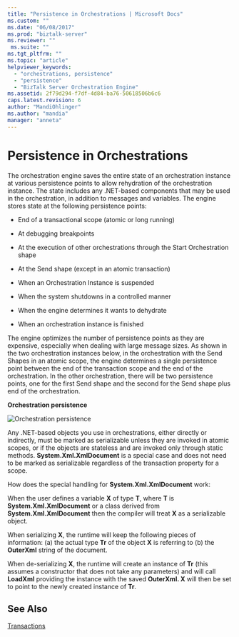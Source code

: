 ```yaml
---
title: "Persistence in Orchestrations | Microsoft Docs"
ms.custom: ""
ms.date: "06/08/2017"
ms.prod: "biztalk-server"
ms.reviewer: ""
 ms.suite: ""
ms.tgt_pltfrm: ""
ms.topic: "article"
helpviewer_keywords: 
  - "orchestrations, persistence"
  - "persistence"
  - "BizTalk Server Orchestration Engine"
ms.assetid: 2f79d294-f7df-4d84-ba76-50618506b6c6
caps.latest.revision: 6
author: "MandiOhlinger"
ms.author: "mandia"
manager: "anneta"
---
```

# Persistence in Orchestrations
The orchestration engine saves the entire state of an orchestration instance at various persistence points to allow rehydration of the orchestration instance. The state includes any .NET-based components that may be used in the orchestration, in addition to messages and variables. The engine stores state at the following persistence points:  
  
-   End of a transactional scope (atomic or long running)  
  
-   At debugging breakpoints  
  
-   At the execution of other orchestrations through the Start Orchestration shape  
  
-   At the Send shape (except in an atomic transaction)  
  
-   When an Orchestration Instance is suspended  
  
-   When the system shutdowns in a controlled manner  
  
-   When the engine determines it wants to dehydrate  
  
-   When an orchestration instance is finished  
  
 The engine optimizes the number of persistence points as they are expensive, especially when dealing with large message sizes. As shown in the two orchestration instances below, in the orchestration with the Send Shapes in an atomic scope, the engine determines a single persistence point between the end of the transaction scope and the end of the orchestration. In the other orchestration, there will be two persistence points, one for the first Send shape and the second for the Send shape plus end of the orchestration.  
  
 **Orchestration persistence**  
  
 ![Orchestration persistence](../core/media/bts-trans-orch-fig2.gif "BTS_Trans_Orch_Fig2")  
  
 Any .NET-based objects you use in orchestrations, either directly or indirectly, must be marked as serializable unless they are invoked in atomic scopes, or if the objects are stateless and are invoked only through static methods. **System.Xml.XmlDocument** is a special case and does not need to be marked as serializable regardless of the transaction property for a scope.  
  
 How does the special handling for **System.Xml.XmlDocument** work:  
  
 When the user defines a variable **X** of type **T**, where **T** is **System.Xml.XmlDocument** or a class derived from **System.Xml.XmlDocument** then the compiler will treat **X** as a serializable object.  
  
 When serializing **X**, the runtime will keep the following pieces of information: (a) the actual type **Tr** of the object **X** is referring to (b) the **OuterXml** string of the document.  
  
 When de-serializing **X**, the runtime will create an instance of **Tr** (this assumes a constructor that does not take any parameters) and will call **LoadXml** providing the instance with the saved **OuterXml.  X** will then be set to point to the newly created instance of **Tr**.  
  
## See Also  
 [Transactions](../core/transactions.md)